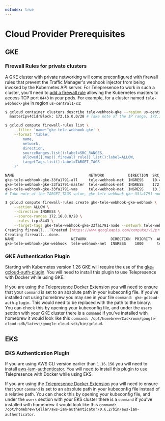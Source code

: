 ```yaml
---
noIndex: true
---
```


# Cloud Provider Prerequisites

## GKE

### Firewall Rules for private clusters

A GKE cluster with private networking will come preconfigured with firewall rules that prevent the Traffic Manager's webhook injector from being invoked by the Kubernetes API server. For Telepresence to work in such a cluster, you'll need to [add a firewall rule](https://cloud.google.com/kubernetes-engine/docs/how-to/private-clusters#add_firewall_rules) allowing the Kubernetes masters to access TCP port `8443` in your pods. For example, for a cluster named `tele-webhook-gke` in region `us-central1-c1`:

```bash
$ gcloud container clusters describe tele-webhook-gke --region us-central1-c | grep masterIpv4CidrBlock
  masterIpv4CidrBlock: 172.16.0.0/28 # Take note of the IP range, 172.16.0.0/28

$ gcloud compute firewall-rules list \
    --filter 'name~^gke-tele-webhook-gke' \
    --format 'table(
        name,
        network,
        direction,
        sourceRanges.list():label=SRC_RANGES,
        allowed[].map().firewall_rule().list():label=ALLOW,
        targetTags.list():label=TARGET_TAGS
    )'

NAME                                  NETWORK           DIRECTION  SRC_RANGES     ALLOW                         TARGET_TAGS
gke-tele-webhook-gke-33fa1791-all     tele-webhook-net  INGRESS    10.40.0.0/14   esp,ah,sctp,tcp,udp,icmp      gke-tele-webhook-gke-33fa1791-node
gke-tele-webhook-gke-33fa1791-master  tele-webhook-net  INGRESS    172.16.0.0/28  tcp:10250,tcp:443             gke-tele-webhook-gke-33fa1791-node
gke-tele-webhook-gke-33fa1791-vms     tele-webhook-net  INGRESS    10.128.0.0/9   icmp,tcp:1-65535,udp:1-65535  gke-tele-webhook-gke-33fa1791-node
# Take note of the TARGET_TAGS value, gke-tele-webhook-gke-33fa1791-node

$ gcloud compute firewall-rules create gke-tele-webhook-gke-webhook \
    --action ALLOW \
    --direction INGRESS \
    --source-ranges 172.16.0.0/28 \
    --rules tcp:8443 \
    --target-tags gke-tele-webhook-gke-33fa1791-node --network tele-webhook-net
Creating firewall...⠹Created [https://www.googleapis.com/compute/v1/projects/datawire-dev/global/firewalls/gke-tele-webhook-gke-webhook].
Creating firewall...done.
NAME                          NETWORK           DIRECTION  PRIORITY  ALLOW     DENY  DISABLED
gke-tele-webhook-gke-webhook  tele-webhook-net  INGRESS    1000      tcp:8443        False
```

### GKE Authentication Plugin

Starting with Kubernetes version 1.26 GKE will require the use of the [gke-gcloud-auth-plugin](https://cloud.google.com/blog/products/containers-kubernetes/kubectl-auth-changes-in-gke). You will need to install this plugin to use Telepresence with Docker while using GKE.

If you are using the [Telepresence Docker Extension](../telepresence-with-docker/telepresence-for-docker-extension.md) you will need to ensure that your `command` is set to an absolute path in your kubeconfig file. If you've installed not using homebrew you may see in your file `command: gke-gcloud-auth-plugin`. This would need to be replaced with the path to the binary. You can check this by opening your kubeconfig file, and under the `users` section with your GKE cluster there is a `command` if you've installed with homebrew it would look like this `command: /opt/homebrew/Caskroom/google-cloud-sdk/latest/google-cloud-sdk/bin/gcloud`.

## EKS

### EKS Authentication Plugin

If you are using AWS CLI version earlier than `1.16.156` you will need to install [aws-iam-authenticator](https://docs.aws.amazon.com/eks/latest/userguide/install-aws-iam-authenticator.html). You will need to install this plugin to use Telepresence with Docker while using EKS.

If you are using the [Telepresence Docker Extension](../telepresence-with-docker/telepresence-for-docker-extension.md) you will need to ensure that your `command` is set to an absolute path in your kubeconfig file instead of a relative path. You can check this by opening your kubeconfig file, and under the `users` section with your EKS cluster there is a `command` if you've installed with homebrew it would look like this `command: /opt/homebrew/Cellar/aws-iam-authenticator/0.6.2/bin/aws-iam-authenticator`.
